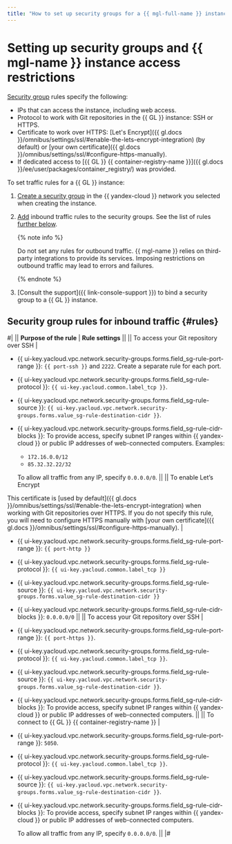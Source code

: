 ```yaml
---
title: "How to set up security groups for a {{ mgl-full-name }} instance"
---
```


# Setting up security groups and {{ mgl-name }} instance access restrictions

[Security group](../../vpc/concepts/security-groups.md) rules specify the following:

* IPs that can access the instance, including web access.
* Protocol to work with Git repositories in the {{ GL }} instance: SSH or HTTPS.
* Certificate to work over HTTPS: [Let's Encrypt]({{ gl.docs }}/omnibus/settings/ssl/#enable-the-lets-encrypt-integration) (by default) or [your own certificate]({{ gl.docs }}/omnibus/settings/ssl/#configure-https-manually).
* If dedicated access to [{{ GL }} {{ container-registry-name }}]({{ gl.docs }}/ee/user/packages/container_registry/) was provided.

To set traffic rules for a {{ GL }} instance:

1. [Create a security group](../../vpc/operations/security-group-create.md) in the {{ yandex-cloud }} network you selected when creating the instance.
1. [Add](../../vpc/operations/security-group-add-rule.md) inbound traffic rules to the security groups. See the list of rules [further below](#rules).

   {% note info %}

   Do not set any rules for outbound traffic. {{ mgl-name }} relies on third-party integrations to provide its services. Imposing restrictions on outbound traffic may lead to errors and failures.

   {% endnote %}

1. [Consult the support]({{ link-console-support }}) to bind a security group to a {{ GL }} instance.

## Security group rules for inbound traffic {#rules}

#|
|| **Purpose of the rule** | **Rule settings** ||
|| To access your Git repository over SSH |
* {{ ui-key.yacloud.vpc.network.security-groups.forms.field_sg-rule-port-range }}: `{{ port-ssh }}` and `2222`. Create a separate rule for each port.
* {{ ui-key.yacloud.vpc.network.security-groups.forms.field_sg-rule-protocol }}: `{{ ui-key.yacloud.common.label_tcp }}`.
* {{ ui-key.yacloud.vpc.network.security-groups.forms.field_sg-rule-source }}: `{{ ui-key.yacloud.vpc.network.security-groups.forms.value_sg-rule-destination-cidr }}`.
* {{ ui-key.yacloud.vpc.network.security-groups.forms.field_sg-rule-cidr-blocks }}: To provide access, specify subnet IP ranges within {{ yandex-cloud }} or public IP addresses of web-connected computers. Examples:

   * `172.16.0.0/12`
   * `85.32.32.22/32`

   To allow all traffic from any IP, specify `0.0.0.0/0`.
||
|| To enable Let’s Encrypt

This certificate is [used by default]({{ gl.docs }}/omnibus/settings/ssl/#enable-the-lets-encrypt-integration) when working with Git repositories over HTTPS. If you do not specify this rule, you will need to configure HTTPS manually with [your own certificate]({{ gl.docs }}/omnibus/settings/ssl/#configure-https-manually). |
* {{ ui-key.yacloud.vpc.network.security-groups.forms.field_sg-rule-port-range }}: `{{ port-http }}`
* {{ ui-key.yacloud.vpc.network.security-groups.forms.field_sg-rule-protocol }}: `{{ ui-key.yacloud.common.label_tcp }}`
* {{ ui-key.yacloud.vpc.network.security-groups.forms.field_sg-rule-source }}: `{{ ui-key.yacloud.vpc.network.security-groups.forms.value_sg-rule-destination-cidr }}`
* {{ ui-key.yacloud.vpc.network.security-groups.forms.field_sg-rule-cidr-blocks }}: `0.0.0.0/0`
||
|| To access your Git repository over SSH |
* {{ ui-key.yacloud.vpc.network.security-groups.forms.field_sg-rule-port-range }}: `{{ port-https }}`.
* {{ ui-key.yacloud.vpc.network.security-groups.forms.field_sg-rule-protocol }}: `{{ ui-key.yacloud.common.label_tcp }}`.
* {{ ui-key.yacloud.vpc.network.security-groups.forms.field_sg-rule-source }}: `{{ ui-key.yacloud.vpc.network.security-groups.forms.value_sg-rule-destination-cidr }}`.
* {{ ui-key.yacloud.vpc.network.security-groups.forms.field_sg-rule-cidr-blocks }}: To provide access, specify subnet IP ranges within {{ yandex-cloud }} or public IP addresses of web-connected computers.
||
|| To connect to {{ GL }} {{ container-registry-name }} |
* {{ ui-key.yacloud.vpc.network.security-groups.forms.field_sg-rule-port-range }}: `5050`.
* {{ ui-key.yacloud.vpc.network.security-groups.forms.field_sg-rule-protocol }}: `{{ ui-key.yacloud.common.label_tcp }}`.
* {{ ui-key.yacloud.vpc.network.security-groups.forms.field_sg-rule-source }}: `{{ ui-key.yacloud.vpc.network.security-groups.forms.value_sg-rule-destination-cidr }}`.
* {{ ui-key.yacloud.vpc.network.security-groups.forms.field_sg-rule-cidr-blocks }}: To provide access, specify subnet IP ranges within {{ yandex-cloud }} or public IP addresses of web-connected computers.

   To allow all traffic from any IP, specify `0.0.0.0/0`.
||
|#
